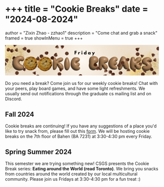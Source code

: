 +++
title = "Cookie Breaks"
date = "2024-08-2024"
=======
author = "Zixin Zhao - zzhao1"
description = "Come chat and grab a snack"
framed = true
showInMenu = true
+++

![Cookie Break banner](/static/img/cookie-break-banner.png)

Do you need a break? Come join us for our weekly cookie breaks! Chat with your peers, play board games, and have some light refreshments.
We usually send out notifications through the graduate cs mailing list and on Discord. 

## Fall 2024

Cookie breaks are continuing! If you have any suggestions of a place you'd like to try snack from, please fill out this [form](https://forms.gle/P41pYG12n4EUznba9). We will be hosting cookie breaks on the 7th floor of Bahen (BA 7231) at 3:30-4:30 pm every Friday. 


## Spring Summer 2024

This semester we are trying something new! CSGS presents the Cookie Break series: **Eating around the World (read Toronto)**. We bring you snacks from countries around the world created by our local multicultural community. Please join us Fridays at 3:30-4:30 pm for a fun treat :)

<!-- 
## Winter 2023

Cookie breaks are returning!! We will aim to have fruits available at every breaks for those who don't want something too sweet. Here is the tentative schedule:

| Date (Fridays)  | Snack                                                    | Time        | Room                                                               |
| --------------- | -------------------------------------------------------- | ----------- | ------------------------------------------------------------------ |
| Jan 19          | [COPS](https://www.eatcops.com/)                         | 2:30-3:30PM | [BA 2283](https://map.utoronto.ca/?id=1809#!ct/45469?m/494470)     |
| Jan 26          | [Hodo Kwaja](https://maps.app.goo.gl/a5NMFctq3oGhqfTa9)  | 2:30-3:30PM | [BA 2283](https://map.utoronto.ca/?id=1809#!ct/45469?m/494470)     |
| Feb 2           | TBD                                                      | 2:30-3:30PM | [BA 2283](https://map.utoronto.ca/?id=1809#!ct/45469?m/494470)     |
| Feb 9           | TBD                                                      | 2:30-3:30PM | [BA 2283](https://map.utoronto.ca/?id=1809#!ct/45469?m/494470)     |

If you have any suggestions please message the [Discord](https://discord.gg/qKWCNFvNBF) channel or send us an email :). 

## Fall 2023

We held cookie breaks on Fridays from 3:30 pm to 4:30 pm at in our club room (BA2283).

## Summer 2023

We currently don't have cookie breaks planned. Feel free to [fill out this form](https://docs.google.com/forms/d/e/1FAIpQLSd1Xy8iEal5JQpEGR-LFFPslHi2KUlj4ECTWEZrFflVnOMv0g/viewform) if you'd like them to resume for the summer.

## Winter 2023

Cookie breaks have returned! We're bringing coffee/tea, snacks and board games back on Fridays at 2-3PM in Bahen Centre. Please join us and invite your friends if you need a break! Exact times/rooms are subject to change.

| Date (Fridays)                                      | Time      | Room                                                               |
| --------------------------------------------------- | --------- | ------------------------------------------------------------------ |
| Apr 28                                              | 2-3PM     | [BA 5248](https://map.utoronto.ca/?id=1809#!ct/45469?m/494470)     |
| Apr 21                                              | 2-3PM     | [BA 5248](https://map.utoronto.ca/?id=1809#!ct/45469?m/494470)     |
| Apr 14                                              | 2-3PM     | [BA 5248](https://map.utoronto.ca/?id=1809#!ct/45469?m/494470)     |
| Apr 7                                               | 2-3PM     | [BA 7231](https://map.utoronto.ca/?id=1809#!ct/45469?m/494470)     |
| Mar 31                                              | 2-3PM     | [BA 7231](https://map.utoronto.ca/?id=1809#!ct/45469?m/494470)     |
| Mar 24 [(with movie night)](movie-night-mar2023.md) | **8-9PM** | [BA 7231](https://map.utoronto.ca/?id=1809#!ct/45469?m/494470)     |
| Mar 17                                              | 2-3PM     | [BA 7231](https://map.utoronto.ca/?id=1809#!ct/45469?m/494470)     |
| Mar 10                                              | 2-3PM     | [BA 7231](https://map.utoronto.ca/?id=1809#!ct/45469?m/494470)     |
| Mar 3                                               | 2-3PM     | [BA 7231](https://map.utoronto.ca/?id=1809#!ct/45469?m/494470)     |
| ~~Feb 24~~ (cancelled)                              | ~~2-3PM~~ | ~~[BA 7231](https://map.utoronto.ca/?id=1809#!ct/45469?m/494470)~~ |
| Feb 17                                              | 2-3PM     | [BA 7231](https://map.utoronto.ca/?id=1809#!ct/45469?m/494470)     |
| Feb 10                                              | 2-3PM     | [BA 7231](https://map.utoronto.ca/?id=1809#!ct/45469?m/494470)     |
| Feb 3                                               | 2-3PM     | [BA 7231](https://map.utoronto.ca/?id=1809#!ct/45469?m/494470)     |
| Jan 20                                              | 2-3PM     | [BA 7231](https://map.utoronto.ca/?id=1809#!ct/45469?m/494470)     |
| Jan 27                                              | 2-3PM     | [BA 7231](https://map.utoronto.ca/?id=1809#!ct/45469?m/494470)     |

### Fall 2022

We will host our regular Fall cookie breaks on the following Tuesdays.

| Date (Tuesdays) | Time   | Room                                                           |
| --------------- | ------ | -------------------------------------------------------------- |
| Dec 6, 2022     | 2:30PM | [SF 4302](https://map.utoronto.ca/?id=1809#!ct/45469?m/494481) |
| Nov 29, 2022    | 2:30PM | [BA 7231](https://map.utoronto.ca/?id=1809#!ct/45469?m/494470) |
| Nov 22, 2022    | 2:30PM | [BA 7231](https://map.utoronto.ca/?id=1809#!ct/45469?m/494470) |
| Nov 15, 2022    | 2:30PM | [BA 7231](https://map.utoronto.ca/?id=1809#!ct/45469?m/494470) |

-Balu

---

Want to (un)subscribe to/from the cookie breaks mailing list? [Click here.](https://forms.gle/F63nkemknYEFb8MD7)
 -->